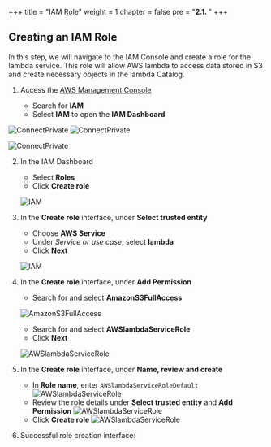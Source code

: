 +++
title = "IAM Role"
weight = 1
chapter = false
pre = "<b>2.1. </b>"
+++

## Creating an IAM Role

In this step, we will navigate to the IAM Console and create a role for the lambda service. This role will allow AWS lambda to access data stored in S3 and create necessary objects in the lambda Catalog.

1. Access the [AWS Management Console](https://aws.amazon.com/console/)

   - Search for **IAM**
   - Select **IAM** to open the **IAM Dashboard**

![ConnectPrivate](../../images/1/1.2.png)
![ConnectPrivate](../../images/1/1.2.png)

![ConnectPrivate](../../images/1/1.2.png)


2. In the IAM Dashboard

   - Select **Roles**
   - Click **Create role**

   ![IAM](/images/1/1.2.png?width=90pc)

3. In the **Create role** interface, under **Select trusted entity**

   - Choose **AWS Service**
   - Under _Service or use case_, select **lambda**
   - Click **Next**

   ![IAM](/images/1/1.3.png?width=90pc)

4. In the **Create role** interface, under **Add Permission**

   - Search for and select **AmazonS3FullAccess**

   ![AmazonS3FullAccess](/images/1/1.4.png?width=90pc)

   - Search for and select **AWSlambdaServiceRole**
   - Click **Next**

   ![AWSlambdaServiceRole](/images/1/1.5.png?width=90pc)

5. In the **Create role** interface, under **Name, review and create**

   - In **Role name**, enter `AWSlambdaServiceRoleDefault`
     ![AWSlambdaServiceRole](/images/1/1.6.png?width=90pc)
   - Review the role details under **Select trusted entity** and **Add Permission**
     ![AWSlambdaServiceRole](/images/1/1.7.png?width=90pc)
   - Click **Create role**
     ![AWSlambdaServiceRole](/images/1/1.8.png?width=90pc)

6. Successful role creation interface:
  
